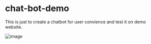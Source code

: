 # chat-bot-demo
This is just to create a chatbot for user convience and test it on demo website.



![image](https://user-images.githubusercontent.com/114586957/196228959-e562444d-2b5b-49e9-bd8a-6c8e6ad520a1.png)
